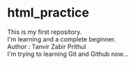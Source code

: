 # html_practice
This is my first repository.
<br>
I'm learning and a complete beginner.
<br>
Author : Tanvir Zabir Prithul
<br>
I'm trying to learning Git and Github now...